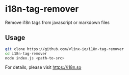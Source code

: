 # i18n-tag-remover

Remove i18n tags from javascript or markdown files

## Usage

```bash
git clone https://github.com/vlinx-io/i18n-tag-remover
cd i18n-tag-remover
node index.js <path-to-src>
```

For details, please visit https://i18n.so
